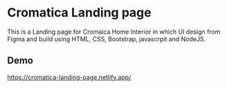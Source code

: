 # Cromatica Landing page

This is a Landing page for Cromaica Home Interior in which UI design from Figma and build using HTML, CSS, Bootstrap, javascrpit and NodeJS. 


## Demo



https://cromatica-landing-page.netlify.app/

